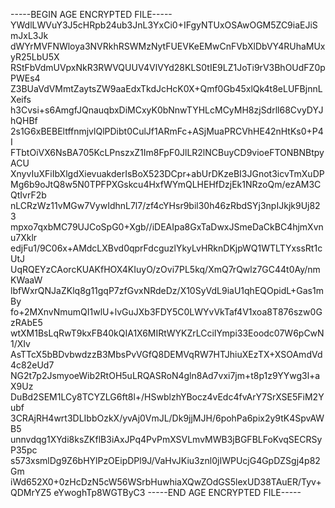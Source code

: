 -----BEGIN AGE ENCRYPTED FILE-----
YWdlLWVuY3J5cHRpb24ub3JnL3YxCi0+IFgyNTUxOSAwOGM5ZC9iaEJiSmJxL3Jk
dWYrMVFNWloya3NVRkhRSWMzNytFUEVKeEMwCnFVbXlDbVY4RUhaMUxyR25LbU5X
RStFbVdmUVpxNkR3RWVQUUV4VlVYd28KLS0tIE9LZ1JoTi9rV3BhOUdFZ0pPWEs4
Z3BUaVdVMmtZaytsZW9aaEdxTkdJcHcK0X+Qmf0Gb45xlQk4t8eLUFBjnnLXeifs
h3Cvsi+s6AmgfJQnauqbxDiMCxyK0bNnwTYHLcMCyMH8zjSdrll68CvyDYJhQHBf
2s1G6xBEBEltffnmjvlQlPDibt0CulJf1ARmFc+ASjMuaPRCVhHE42nHtKs0+P4I
FTbtOiVX6NsBA705KcLPnszxZ1Im8FpF0JlLR2lNCBuyCD9vioeFTONBNBtpyACU
XnyvIuXFiIbXlgdXievuakderIsBoX523DCpr+abUrDKzeBI3JGnot3icvTmXuDP
Mg6b9oJtQ8w5N0TPFPXGskcu4HxfWYmQLHEHfDzjEk1NRzoQm/ezAM3CQtIvrF2b
nLCRzWz11vMGw7VywIdhnL7l7/zf4cYHsr9bil30h46zRbdSYj3npIJkjk9Uj823
mpxo7qxbMC79UJCoSpG0+Xgb//iDEAIpa8GxTaDwxJSmeDaCkBC4hjmXvnu7Xklr
edjFu1/9C06x+AMdcLXBvd0qprFdcguzlYkyLvHRknDKjpWQ1WTLTYxssRt1cUtJ
UqRQEYzCAorcKUAKfHOX4KIuyO/zOvi7PL5kq/XmQ7rQwlz7GC44t0Ay/nmKWaaW
lbfWxrQNJaZKlq8g11gqP7zfGvxNRdeDz/X10SyVdL9iaU1qhEQOpidL+Gas1mBy
fo+2MXnvNmumQI1wlU+lvGuJXb3FDY5C0LWYvVkTaf4V1xoa8T876szw0GzRAbE5
wtXM1BsLqRwT9kxFB40kQIA1X6MIRtWYKZrLCciIYmpi33Eoodc07W6pCwN1/XIv
AsTTcX5bBDvbwdzzB3MbsPvVGfQ8DEMVqRW7HTJhiuXEzTX+XSOAmdVd4c82eUd7
NG2t7p2JsmyoeWib2RtOH5uLRQASRoN4gln8Ad7vxi7jm+t8p1z9YYwg3l+aX9Uz
DuBd2SEM1LCy8TCYZLG6ft8l+/HSwblzhYBocz4vEdc4fvArY7SrXSE5FiM2Yubf
3CRAjRH4wrt3DLIbbOzkX/yvAj0VmJL/Dk9jjMJH/6pohPa6pix2y9tK4SpvAWB5
unnvdqg1XYdi8ksZKflB3iAxJPq4PvPmXSVLmvMWB3jBGFBLFoKvqSECRSyP35pc
s573xsmlDg9Z6bHYlPzOEipDPl9J/VaHvJKiu3znl0jIWPUcjG4GpDZSgj4p82Gm
iWd652X0+0zHcDzN5cW56WSrbHuwhiaXQwZOdGS5lexUD38TAuER/Tyv+QDMrYZ5
eYwoghTp8WGTByC3
-----END AGE ENCRYPTED FILE-----

